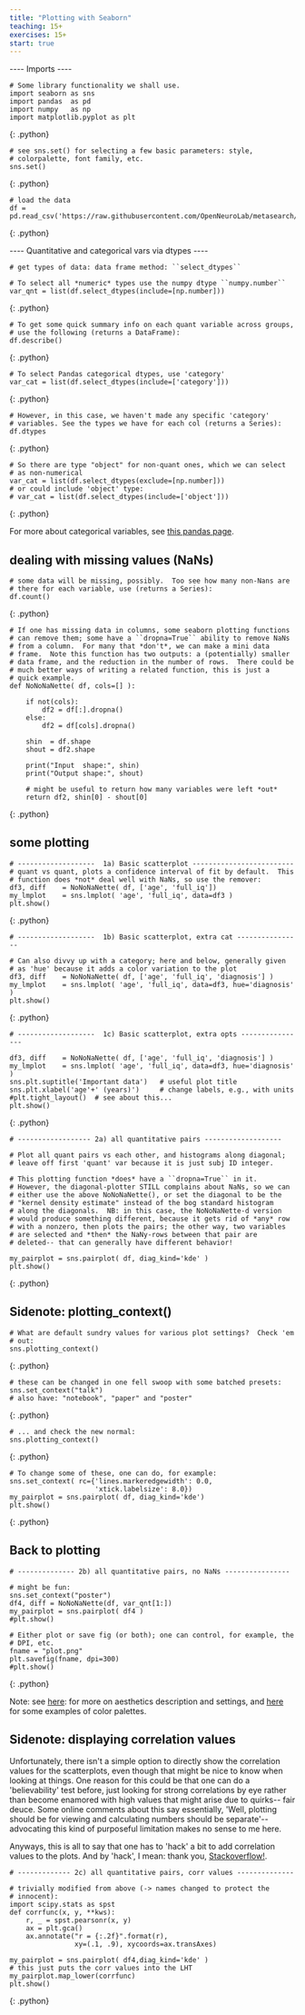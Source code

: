 ```yaml
---
title: "Plotting with Seaborn"
teaching: 15+
exercises: 15+
start: true
---
```


---- Imports ----
~~~
# Some library functionality we shall use.
import seaborn as sns
import pandas  as pd
import numpy   as np
import matplotlib.pyplot as plt
~~~
{: .python}

~~~
# see sns.set() for selecting a few basic parameters: style,
# colorpalette, font family, etc.
sns.set()
~~~
{: .python}

~~~
# load the data
df = pd.read_csv('https://raw.githubusercontent.com/OpenNeuroLab/metasearch/master/docs/data/phenotype_mri.csv')
~~~
{: .python}

---- Quantitative and categorical vars via dtypes ----

~~~
# get types of data: data frame method: ``select_dtypes``

# To select all *numeric* types use the numpy dtype ``numpy.number``
var_qnt = list(df.select_dtypes(include=[np.number]))
~~~
{: .python}

~~~
# To get some quick summary info on each quant variable across groups,
# use the following (returns a DataFrame):
df.describe()
~~~
{: .python}

~~~
# To select Pandas categorical dtypes, use 'category'
var_cat = list(df.select_dtypes(include=['category']))
~~~
{: .python}

~~~
# However, in this case, we haven't made any specific 'category'
# variables. See the types we have for each col (returns a Series):
df.dtypes
~~~
{: .python}

~~~
# So there are type "object" for non-quant ones, which we can select
# as non-numerical
var_cat = list(df.select_dtypes(exclude=[np.number]))
# or could include 'object' type:
# var_cat = list(df.select_dtypes(include=['object']))
~~~
{: .python}

For more about categorical variables, see [this pandas
page](http://pandas.pydata.org/pandas-docs/stable/categorical.html).


## dealing with missing values (NaNs) 

~~~
# some data will be missing, possibly.  Too see how many non-Nans are
# there for each variable, use (returns a Series):
df.count()
~~~
{: .python}

~~~
# If one has missing data in columns, some seaborn plotting functions
# can remove them; some have a ``dropna=True`` ability to remove NaNs
# from a column.  For many that *don't*, we can make a mini data
# frame.  Note this function has two outputs: a (potentially) smaller
# data frame, and the reduction in the number of rows.  There could be
# much better ways of writing a related function, this is just a
# quick example.
def NoNoNaNette( df, cols=[] ):

    if not(cols):
        df2 = df[:].dropna()
    else:
        df2 = df[cols].dropna()

    shin  = df.shape
    shout = df2.shape

    print("Input  shape:", shin)
    print("Output shape:", shout)

    # might be useful to return how many variables were left *out*
    return df2, shin[0] - shout[0]
~~~
{: .python}

## some plotting 

~~~
# -------------------  1a) Basic scatterplot -------------------------
# quant vs quant, plots a confidence interval of fit by default.  This
# function does *not* deal well with NaNs, so use the remover:
df3, diff    = NoNoNaNette( df, ['age', 'full_iq'])
my_lmplot    = sns.lmplot( 'age', 'full_iq', data=df3 )
plt.show()
~~~
{: .python}

~~~
# -------------------  1b) Basic scatterplot, extra cat ----------------

# Can also divvy up with a category; here and below, generally given
# as 'hue' because it adds a color variation to the plot
df3, diff    = NoNoNaNette( df, ['age', 'full_iq', 'diagnosis'] )
my_lmplot    = sns.lmplot( 'age', 'full_iq', data=df3, hue='diagnosis' )
plt.show()
~~~
{: .python}

~~~
# -------------------  1c) Basic scatterplot, extra opts ----------------

df3, diff    = NoNoNaNette( df, ['age', 'full_iq', 'diagnosis'] )
my_lmplot    = sns.lmplot( 'age', 'full_iq', data=df3, hue='diagnosis' )
sns.plt.suptitle('Important data')   # useful plot title
sns.plt.xlabel('age'+' (years)')     # change labels, e.g., with units
#plt.tight_layout()  # see about this...
plt.show()
~~~
{: .python}

~~~
# ------------------ 2a) all quantitative pairs -------------------

# Plot all quant pairs vs each other, and histograms along diagonal;
# leave off first 'quant' var because it is just subj ID integer.

# This plotting function *does* have a ``dropna=True`` in it.
# However, the diagonal-plotter STILL complains about NaNs, so we can
# either use the above NoNoNaNette(), or set the diagonal to be the
# "kernel density estimate" instead of the bog standard histogram
# along the diagonals.  NB: in this case, the NoNoNaNette-d version
# would produce something different, because it gets rid of *any* row
# with a nonzero, then plots the pairs; the other way, two variables
# are selected and *then* the NaNy-rows between that pair are
# deleted-- that can generally have different behavior!

my_pairplot = sns.pairplot( df, diag_kind='kde' )
plt.show()
~~~
{: .python}

## Sidenote:  plotting_context() 

~~~
# What are default sundry values for various plot settings?  Check 'em
# out: 
sns.plotting_context()
~~~
{: .python}

~~~
# these can be changed in one fell swoop with some batched presets:
sns.set_context("talk")
# also have: "notebook", "paper" and "poster"
~~~
{: .python}

~~~
# ... and check the new normal:
sns.plotting_context()
~~~
{: .python}

~~~
# To change some of these, one can do, for example:
sns.set_context( rc={'lines.markeredgewidth': 0.0,
                     'xtick.labelsize': 8.0})
my_pairplot = sns.pairplot( df, diag_kind='kde')
plt.show()
~~~
{: .python}


## Back to plotting 

~~~
# -------------- 2b) all quantitative pairs, no NaNs ----------------

# might be fun:
sns.set_context("poster")
df4, diff = NoNoNaNette(df, var_qnt[1:]) 
my_pairplot = sns.pairplot( df4 )
#plt.show()

# Either plot or save fig (or both); one can control, for example, the
# DPI, etc.
fname = "plot.png" 
plt.savefig(fname, dpi=300)
#plt.show()
~~~
{: .python}

Note: see [here](http://seaborn.pydata.org/tutorial/aesthetics.html):
  for more on aesthetics description and settings, and
  [here](http://seaborn.pydata.org/tutorial/color_palettes.html#palette-tutorial)
  for some examples of color palettes.

## Sidenote: displaying correlation values 

Unfortunately, there isn't a simple option to directly show the
correlation values for the scatterplots, even though that might be
nice to know when looking at things.  One reason for this could be
that one can do a 'believability' test before, just looking for strong
correlations by eye rather than become enamored with high values that
might arise due to quirks-- fair deuce.  Some online comments about
this say essentially, 'Well, plotting should be for viewing and
calculating numbers should be separate'-- advocating this kind of
purposeful limitation makes no sense to me here.

Anyways, this is all to say that one has to 'hack' a bit to add
correlation values to the plots.  And by 'hack', I mean: thank you,
[Stackoverflow!](http://stackoverflow.com/questions/30942577/seaborn-correlation-coefficient-on-pairgrid).

~~~
# ------------- 2c) all quantitative pairs, corr values --------------

# trivially modified from above (-> names changed to protect the
# innocent):
import scipy.stats as spst
def corrfunc(x, y, **kws):
    r, _ = spst.pearsonr(x, y)
    ax = plt.gca()
    ax.annotate("r = {:.2f}".format(r),
                xy=(.1, .9), xycoords=ax.transAxes)

my_pairplot = sns.pairplot( df4,diag_kind='kde' )
# this just puts the corr values into the LHT
my_pairplot.map_lower(corrfunc)
plt.show()
~~~
{: .python}





